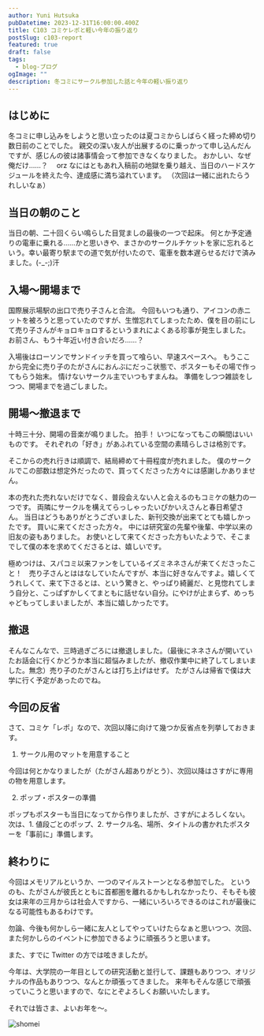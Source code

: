 ```yaml
---
author: Yuni Hutsuka
pubDatetime: 2023-12-31T16:00:00.400Z
title: C103 コミケレポと軽い今年の振り返り
postSlug: c103-report
featured: true
draft: false
tags:
  - blog-ブログ
ogImage: ""
description: 冬コミにサークル参加した話と今年の軽い振り返り
---
```


## はじめに

冬コミに申し込みをしようと思い立ったのは夏コミからしばらく経った締め切り数日前のことでした。
親交の深い友人が出展するのに乗っかって申し込んだんですが、感じんの彼は諸事情会って参加できなくなりました。
おかしい、なぜ俺だけ……？　 orz
なにはともあれ入稿前の地獄を乗り越え、当日のハードスケジュールを終えた今、達成感に満ち溢れています。
（次回は一緒に出れたらうれしいなぁ）

## 当日の朝のこと

当日の朝、二十回くらい鳴らした目覚ましの最後の一つで起床。
何とか予定通りの電車に乗れる……かと思いきや、まさかのサークルチケットを家に忘れるという。幸い最寄り駅までの道で気が付いたので、電車を数本遅らせるだけで済みました。(-\_-;)汗

## 入場～開場まで

国際展示場駅の出口で売り子さんと合流。
今回もいつも通り、アイコンの赤ニットを被ろうと思っていたのですが、生憎忘れてしまったため、僕を目の前にして売り子さんがキョロキョロするというまれによくある珍事が発生しました。
お前さん、もう十年近い付き合いだろ……？

入場後はローソンでサンドイッチを買って喰らい、早速スペースへ。
もうここから完全に売り子のたがさんにおんぶにだっこ状態で、ポスターもその場で作ってもらう始末。
情けないサークル主でいつもすまんね。
準備をしつつ雑談をしつつ、開場までを過ごしました。

## 開場～撤退まで

十時三十分、開場の音楽が鳴りました。
拍手！
いつになってもこの瞬間はいいものです。
それぞれの「好き」があふれている空間の素晴らしさは格別です。

そこからの売れ行きは順調で、結局締めて十冊程度が売れました。
僕のサークルでこの部数は想定外だったので、買ってくださった方々には感謝しかありません。

本の売れた売れないだけでなく、普段会えない人と会えるのもコミケの魅力の一つです。
両隣にサークルを構えてらっしゃったいぴかいえさんと春日希望さん。
当日はどうもありがとうございました、新刊交換が出来てとても嬉しかったです。
買いに来てくださった方々。
中には研究室の先輩や後輩、中学以来の旧友の姿もありました。
お使いとして来てくださった方もいたようで、そこまでして僕の本を求めてくださるとは、嬉しいです。

極めつけは、スパコミ以来ファンをしているイズミネネさんが来てくださったこと！　売り子さんとははなしていたんですが、本当に好きなんですよ。嬉しくてうれしくて、来て下さるとは、という驚きと、やっぱり綺麗だ、と見惚れてしまう自分と、こっぱずかしくてまともに話せない自分。にやけが止まらず、めっちゃどもってしまいましたが、本当に嬉しかったです。

## 撤退

そんなこんなで、三時過ぎごろには撤退しました。（最後にネネさんが開いていたお話会に行くかどうか本当に超悩みましたが、撤収作業中に終了してしまいました。無念）売り子のたがさんとは打ち上げはせず。
たがさんは帰省で僕は大学に行く予定があったのでね。

## 今回の反省

さて、コミケ「レポ」なので、次回以降に向けて幾つか反省点を列挙しておきます。

1. サークル用のマットを用意すること

今回は何とかなりましたが（たがさん超ありがとう）、次回以降はさすがに専用の物を用意します。

2. ポップ・ポスターの準備

ポップもポスターも当日になってから作りましたが、さすがによろしくない。
次は、1. 値段ごとのポップ、2. サークル名、場所、タイトルの書かれたポスターを「事前に」準備します。

## 終わりに

今回はメモリアルというか、一つのマイルストーンとなる参加でした。
というのも、たがさんが彼氏とともに首都圏を離れるかもしれなかったり、そもそも彼女は来年の三月からは社会人ですから、一緒にいろいろできるのはこれが最後になる可能性もあるわけです。

勿論、今後も何かしら一緒に友人としてやっていけたらなぁと思いつつ、次回、また何かしらのイベントに参加できるように頑張ろうと思います。

また、すでに Twitter の方では呟きましたが。

今年は、大学院の一年目としての研究活動と並行して、課題もありつつ、オリジナルの作品もありつつ、なんとか頑張ってきました。
来年もそんな感じで頑張っていこうと思いますので、なにとぞよろしくお願いいたします。

それでは皆さま、よいお年を～。

![shomei](../../public/images/shomei.png)
